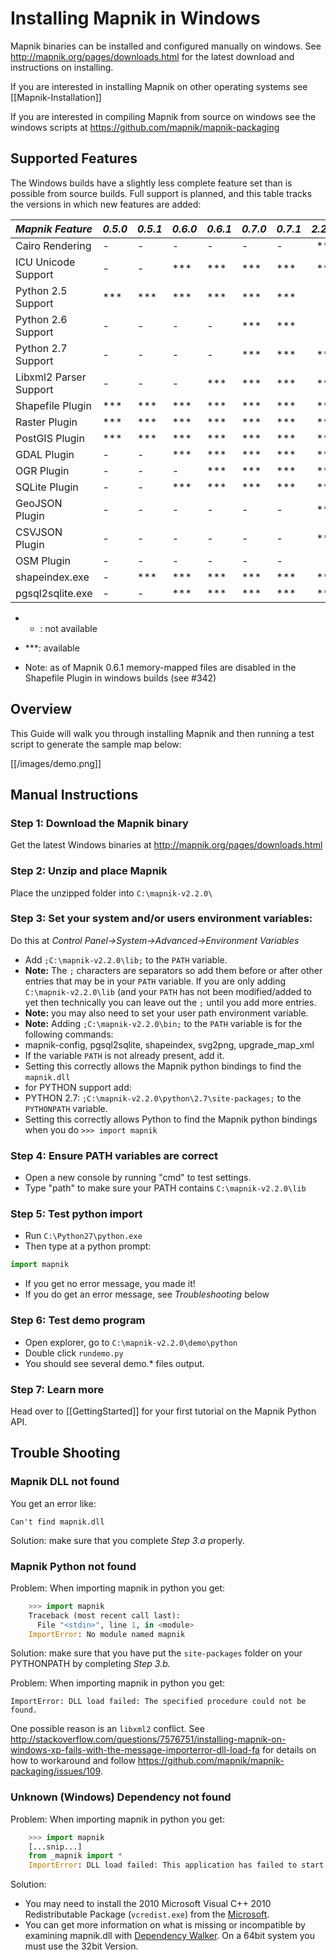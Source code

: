 # Installing Mapnik in Windows

Mapnik binaries can be installed and configured manually on windows. See http://mapnik.org/pages/downloads.html for the latest download and instructions on installing.

If you are interested in installing Mapnik on other operating systems see [[Mapnik-Installation]]

If you are interested in compiling Mapnik from source on windows see the windows scripts at https://github.com/mapnik/mapnik-packaging

## Supported Features

The Windows builds have a slightly less complete feature set than is possible from source builds. Full support is planned, and this table tracks the versions in which new features are added:

| *Mapnik Feature* |*0.5.0*  |  *0.5.1*  | *0.6.0* | *0.6.1* | *0.7.0* | *0.7.1* | *2.2.0* |
|:-----------------|---------|-----------|---------|---------|---------|---------|--------:|
| Cairo Rendering | -| -| - | -| -| - | *** |
| ICU Unicode Support| - | -|  ***  |  *** |  *** | ***  | *** |
| Python 2.5 Support|  ***   |  *** |  ***   |  *** |  *** | *** | - |
| Python 2.6 Support| -| -| - | -|  *** | *** | - |
| Python 2.7 Support| -| -| - | -|  *** | *** | *** |
| Libxml2 Parser Support| -| -| - | ***  |  *** | *** | *** |
| Shapefile Plugin|  ***|  *** |  ***  |  ***  |  *** | *** | *** |
| Raster Plugin |  ***|  *** |  ***  |  ***  |  *** | *** | *** |
| PostGIS Plugin   |  ***|  *** |  ***  |  ***  |  *** | *** | *** |
| GDAL Plugin  | - | -|  ***  |  ***  |  *** | *** | *** |
| OGR Plugin| - | -| - | ***  |  *** | *** | *** |
| SQLite Plugin | - | -|  ***  |  ***  |  *** | *** | *** |
| GeoJSON Plugin | - | -|  -  |  -  |  - | - | *** |
| CSVJSON Plugin | - | -|  -  |  -  |  - | - | *** |
| OSM Plugin| - | -| - | -| -| -  | -  |
| shapeindex.exe| - | ***   |  ***  |  ***  |  *** | *** | *** |
| pgsql2sqlite.exe  | - | - |  ***  |  ***  |  *** | *** | *** |

 * - : not available
 * ***: available

* Note: as of Mapnik 0.6.1 memory-mapped files are disabled in the Shapefile Plugin in windows builds (see #342)

## Overview

This Guide will walk you through installing Mapnik and then running a test script to generate the sample map below:

[[/images/demo.png]]

## Manual Instructions

### Step 1: Download the Mapnik binary

Get the latest Windows binaries at http://mapnik.org/pages/downloads.html

### Step 2: Unzip and place Mapnik

Place the unzipped folder into `C:\mapnik-v2.2.0\`
 
### Step 3: Set your system and/or users environment variables:

Do this at _Control Panel->System->Advanced->Environment Variables_

- Add `;C:\mapnik-v2.2.0\lib;` to the `PATH` variable.
- **Note:** The `;` characters are separators so add them before or after other entries that may be in your `PATH` variable. If you are only adding `C:\mapnik-v2.2.0\lib` (and your `PATH` has not been modified/added to yet then technically you can leave out the `;` until you add more entries.
- **Note:** you may also need to set your user path environment variable.
- **Note:** Adding `;C:\mapnik-v2.2.0\bin;` to the `PATH` variable is for the following commands:
 - mapnik-config, pgsql2sqlite, shapeindex, svg2png, upgrade_map_xml
- If the variable `PATH` is not already present, add it.
- Setting this correctly allows the Mapnik python bindings to find the `mapnik.dll`
- for PYTHON support add:
 - PYTHON 2.7:   `;C:\mapnik-v2.2.0\python\2.7\site-packages;` to the `PYTHONPATH` variable.
 - Setting this correctly allows Python to find the Mapnik python bindings when you do `>>> import mapnik`

### Step 4: Ensure PATH variables are correct

- Open a new console by running "cmd" to test settings.
- Type "path" to make sure your PATH contains `C:\mapnik-v2.2.0\lib`

### Step 5: Test python import

- Run `C:\Python27\python.exe`
- Then type at a python prompt:

```python
import mapnik
```

- If you get no error message, you made it!
- If you do get an error message, see *Troubleshooting* below
 
### Step 6: Test demo program

- Open explorer, go to `C:\mapnik-v2.2.0\demo\python`
- Double click `rundemo.py`
- You should see several demo.* files output.

### Step 7: Learn more

Head over to [[GettingStarted]] for your first tutorial on the Mapnik Python API.

## Trouble Shooting

### Mapnik DLL not found

You get an error like:

    Can't find mapnik.dll

Solution: make sure that you complete *Step 3.a* properly.


### Mapnik Python not found

Problem: When importing mapnik in python you get:

```python
    >>> import mapnik
    Traceback (most recent call last):
      File "<stdin>", line 1, in <module>
    ImportError: No module named mapnik
```

Solution: make sure that you have put the `site-packages` folder on your PYTHONPATH by completing *Step 3.b.*

Problem: When importing mapnik in python you get:

```
ImportError: DLL load failed: The specified procedure could not be found.
```

One possible reason is an `libxml2` conflict. See http://stackoverflow.com/questions/7576751/installing-mapnik-on-windows-xp-fails-with-the-message-importerror-dll-load-fa for details on how to workaround and follow https://github.com/mapnik/mapnik-packaging/issues/109.

### Unknown (Windows) Dependency not found

Problem: When importing mapnik in python you get:

```python
    >>> import mapnik
    [...snip...]
    from _mapnik import *
    ImportError: DLL load failed: This application has failed to start because the application configuration is incorrect. Reinstalling the application may fix this problem.
```

Solution:

 * You may need to install the 2010 Microsoft Visual C++ 2010 Redistributable Package (`vcredist.exe`) from the [Microsoft](http://www.microsoft.com/en-us/download/details.aspx?id=5555).
 * You can get more information on what is missing or incompatible by examining mapnik.dll with [Dependency Walker](http://www.dependencywalker.com/). On a 64bit system you must use the 32bit Version.